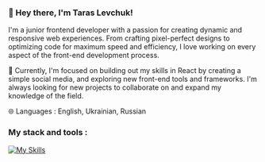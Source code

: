 ### 👋 Hey there, I'm Taras Levchuk!


I'm a junior frontend developer with a passion for creating dynamic and responsive web experiences. From crafting pixel-perfect designs to optimizing code for maximum speed and efficiency, I love working on every aspect of the front-end development process.

🔭 Currently, I'm focused on building out my skills in React by creating a simple social media, and exploring new front-end tools and frameworks. I'm always looking for new projects to collaborate on and expand my knowledge of the field.

🌐 Languages : English, Ukrainian, Russian

### My stack and tools :

[![My Skills](https://skillicons.dev/icons?i=js,html,css,react,redux,sass,bootstrap,figma,git,vscode,webpack)](https://skillicons.dev)
